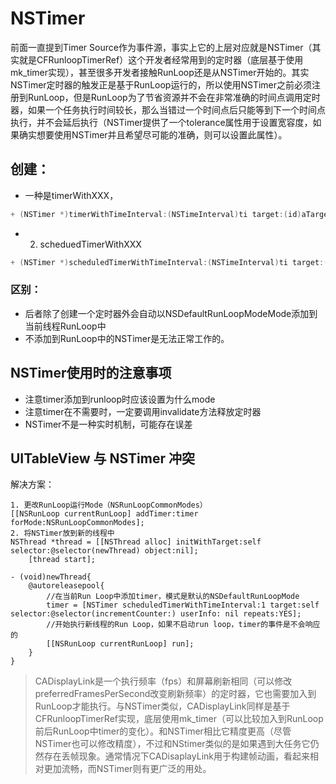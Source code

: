 # NSTimer

前面一直提到Timer Source作为事件源，事实上它的上层对应就是NSTimer（其实就是CFRunloopTimerRef）这个开发者经常用到的定时器（底层基于使用mk_timer实现），甚至很多开发者接触RunLoop还是从NSTimer开始的。其实NSTimer定时器的触发正是基于RunLoop运行的，所以使用NSTimer之前必须注册到RunLoop，但是RunLoop为了节省资源并不会在非常准确的时间点调用定时器，如果一个任务执行时间较长，那么当错过一个时间点后只能等到下一个时间点执行，并不会延后执行（NSTimer提供了一个tolerance属性用于设置宽容度，如果确实想要使用NSTimer并且希望尽可能的准确，则可以设置此属性）。

## 创建：
- 一种是timerWithXXX，

```objectivec
+ (NSTimer *)timerWithTimeInterval:(NSTimeInterval)ti target:(id)aTarget selector:(SEL)aSelector userInfo:(nullable id)userInfo repeats:(BOOL)yesOrNo
```
- 2. scheduedTimerWithXXX

```objectivec
+ (NSTimer *)scheduledTimerWithTimeInterval:(NSTimeInterval)ti target:(id)aTarget selector:(SEL)aSelector userInfo:(nullable id)userInfo repeats:(BOOL)yesOrNo
```
### 区别：
- 后者除了创建一个定时器外会自动以NSDefaultRunLoopModeMode添加到当前线程RunLoop中
- 不添加到RunLoop中的NSTimer是无法正常工作的。

## NSTimer使用时的注意事项

- 注意timer添加到runloop时应该设置为什么mode
- 注意timer在不需要时，一定要调用invalidate方法释放定时器
- NSTimer不是一种实时机制，可能存在误差

## UITableView 与 NSTimer 冲突
解决方案：
```
1. 更改RunLoop运行Mode（NSRunLoopCommonModes）
[[NSRunLoop currentRunLoop] addTimer:timer forMode:NSRunLoopCommonModes];
2. 将NSTimer放到新的线程中
NSThread *thread = [[NSThread alloc] initWithTarget:self selector:@selector(newThread) object:nil];
    [thread start];

- (void)newThread{
    @autoreleasepool{
        //在当前Run Loop中添加timer，模式是默认的NSDefaultRunLoopMode
        timer = [NSTimer scheduledTimerWithTimeInterval:1 target:self selector:@selector(incrementCounter:) userInfo: nil repeats:YES];
        //开始执行新线程的Run Loop，如果不启动run loop，timer的事件是不会响应的
        [[NSRunLoop currentRunLoop] run];
    }  
}
```


>CADisplayLink是一个执行频率（fps）和屏幕刷新相同（可以修改preferredFramesPerSecond改变刷新频率）的定时器，它也需要加入到RunLoop才能执行。与NSTimer类似，CADisplayLink同样是基于CFRunloopTimerRef实现，底层使用mk_timer（可以比较加入到RunLoop前后RunLoop中timer的变化）。和NSTimer相比它精度更高（尽管NSTimer也可以修改精度），不过和NStimer类似的是如果遇到大任务它仍然存在丢帧现象。通常情况下CADisaplayLink用于构建帧动画，看起来相对更加流畅，而NSTimer则有更广泛的用处。




